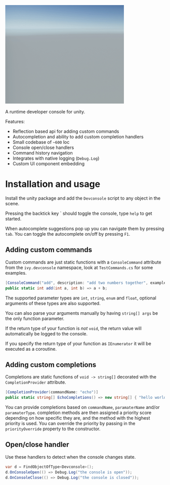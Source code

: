 ![](./demo.gif)

A runtime developer console for unity.

Features:
- Reflection based api for adding custom commands
- Autocompletion and ability to add custom completion handlers
- Small codebase of `~600` loc
- Console open/close handlers
- Command history navigation
- Integrates with native logging (`Debug.Log`)
- Custom UI component embedding

# Installation and usage

Install the unity package and add the `Devconsole` script to any object in the scene.

Pressing the backtick key \` should toggle the console, type `help` to get started.

When autocomplete suggestions pop up you can navigate them by pressing `tab`. You can toggle the autocomplete on/off by pressing `F1`.

## Adding custom commands

Custom commands are just static functions with a `ConsoleCommand` attribute from the `ivy.devconsole` namespace, look at `TestCommands.cs` for some examples.

```C#
[ConsoleCommand("add", description: "add two numbers together", example: "add 10 20")]
public static int add(int a, int b) => a + b;
```

The supported parameter types are `int`, `string`, `enum` and `float`, optional arguments of these types are also supported.

You can also parse your arguments manually by having `string[] args` be the only function parameter.

If the return type of your function is *not* `void`, the return value will automatically be logged to the console.

If you specify the return type of your function as `IEnumerator` it will be executed as a coroutine.

## Adding custom completions

Completions are static functions of `void -> string[]` decorated with the `CompletionProvider` attribute.

```C#
[CompletionProvider(commandName: "echo")]
public static string[] EchoCompletions() => new string[] { "hello world", "hello devconsole", "testing" };
```
You can provide completions based on `commandName`, `paramaterName` and/or `paramaterType`. completion methods are then assigned a priority score depending on how specific they are, and the method with the highest priority is used.
You can override the priority by passing in the `priorityOverride` property to the constructor.

## Open/close handler

Use these handlers to detect when the console changes state.

```C#
var d = FindObjectOfType<Devconsole>();
d.OnConsoleOpen(() => Debug.Log("the console is open"));
d.OnConsoleClose(() => Debug.Log("the console is closed"));
```